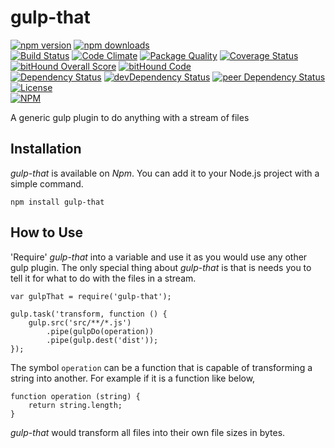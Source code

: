 # gulp-that

[![npm version](https://badge.fury.io/js/gulp-that.svg)](https://badge.fury.io/js/gulp-that)
[![npm downloads](https://img.shields.io/npm/dt/gulp-that.svg)](https://www.npmjs.com/package/gulp-that)  
[![Build Status](https://travis-ci.org/myTerminal/gulp-that.svg?branch=master)](https://travis-ci.org/myTerminal/gulp-that)
[![Code Climate](https://codeclimate.com/github/myTerminal/gulp-that.png)](https://codeclimate.com/github/myTerminal/gulp-that)
[![Package Quality](http://npm.packagequality.com/shield/gulp-that.svg)](http://packagequality.com/#?package=gulp-that)
[![Coverage Status](https://img.shields.io/coveralls/myTerminal/gulp-that.svg)](https://coveralls.io/r/myTerminal/gulp-that?branch=master)
[![bitHound Overall Score](https://www.bithound.io/github/myTerminal/gulp-that/badges/score.svg)](https://www.bithound.io/github/myTerminal/gulp-that)
[![bitHound Code](https://www.bithound.io/github/myTerminal/gulp-that/badges/code.svg)](https://www.bithound.io/github/myTerminal/gulp-that)  
[![Dependency Status](https://david-dm.org/myTerminal/gulp-that.svg)](https://david-dm.org/myTerminal/gulp-that)
[![devDependency Status](https://david-dm.org/myTerminal/gulp-that/dev-status.svg)](https://david-dm.org/myTerminal/gulp-that#info=devDependencies)
[![peer Dependency Status](https://david-dm.org/myTerminal/gulp-that/peer-status.svg)](https://david-dm.org/myTerminal/gulp-that#info=peerDependencies)  
[![License](https://img.shields.io/badge/LICENSE-GPL%20v3.0-blue.svg)](https://www.gnu.org/licenses/gpl.html)  
[![NPM](https://nodei.co/npm/gulp-that.png?downloads=true&downloadRank=true&stars=true)](https://nodei.co/npm/gulp-that/)

A generic gulp plugin to do anything with a stream of files

## Installation

*gulp-that* is available on *Npm*. You can add it to your Node.js project with a simple command.

    npm install gulp-that

## How to Use

'Require' *gulp-that* into a variable and use it as you would use any other gulp plugin. The only special thing about *gulp-that* is that is needs you to tell it for what to do with the files in a stream.

    var gulpThat = require('gulp-that');

    gulp.task('transform, function () {
        gulp.src('src/**/*.js')
            .pipe(gulpDo(operation))
            .pipe(gulp.dest('dist'));
    });

The symbol `operation` can be a function that is capable of transforming a string into another. For example if it is a function like below,

    function operation (string) {
        return string.length;
    }

*gulp-that* would transform all files into their own file sizes in bytes.
